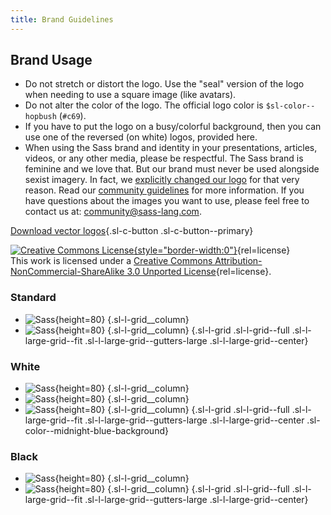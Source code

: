 ```yaml
---
title: Brand Guidelines
---
```


## Brand Usage

- Do not stretch or distort the logo. Use the "seal" version of the logo when
  needing to use a square image (like avatars).
- Do not alter the color of the logo. The official logo color is
  `$sl-color--hopbush` (`#c69`).
- If you have to put the logo on a busy/colorful background, then you can use
  one of the reversed (on white) logos, provided here.
- When using the Sass brand and identity in your presentations, articles,
  videos, or any other media, please be respectful. The Sass brand is feminine
  and we love that. But our brand must never be used alongside sexist imagery.
  In fact, we [explicitly changed our
  logo](https://github.com/sass/sass/issues/349) for that very reason. Read
  our [community guidelines](/community-guidelines) for more information. If
  you have questions about the images you want to use, please feel free to
  contact us at: [community@sass-lang.com](mailto:community@sass-lang.com?subject=[Sass Community] Hello 'Email the Sass community leaders').

[Download vector logos](/assets/img/styleguide/sass-logo.zip){.sl-c-button .sl-c-button--primary}

[![Creative Commons License](https://licensebuttons.net/l/by-nc-sa/3.0/88x31.png){style="border-width:0"}](https://creativecommons.org/licenses/by-nc-sa/3.0/deed.en_US){rel=license}<br />
This work is licensed under a [Creative Commons Attribution-NonCommercial-ShareAlike 3.0 Unported License](https://creativecommons.org/licenses/by-nc-sa/3.0/deed.en_US){rel=license}.

### Standard

<!-- prettier-ignore -->
- ![Sass](/assets/img/styleguide/color.png){height=80} {.sl-l-grid__column}
- ![Sass](/assets/img/styleguide/seal-color.png){height=80} {.sl-l-grid__column}
{.sl-l-grid .sl-l-grid--full .sl-l-large-grid--fit .sl-l-large-grid--gutters-large .sl-l-large-grid--center}

### White

<!-- prettier-ignore -->
- ![Sass](/assets/img/styleguide/white.png){height=80} {.sl-l-grid__column}
- ![Sass](/assets/img/styleguide/seal-color-reversed.png){height=80} {.sl-l-grid__column}
- ![Sass](/assets/img/styleguide/seal-black-reversed.png){height=80} {.sl-l-grid__column}
{.sl-l-grid .sl-l-grid--full .sl-l-large-grid--fit .sl-l-large-grid--gutters-large .sl-l-large-grid--center .sl-color--midnight-blue-background}

### Black

<!-- prettier-ignore -->
- ![Sass](/assets/img/styleguide/black.png){height=80} {.sl-l-grid__column}
- ![Sass](/assets/img/styleguide/seal-black.png){height=80} {.sl-l-grid__column}
{.sl-l-grid .sl-l-grid--full .sl-l-large-grid--fit .sl-l-large-grid--gutters-large .sl-l-large-grid--center}
